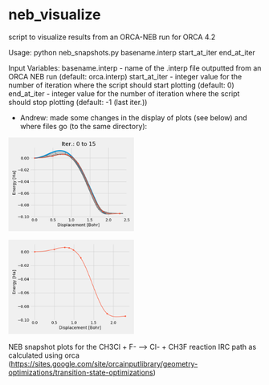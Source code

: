 # neb_visualize
script to visualize results from an ORCA-NEB run for ORCA 4.2

Usage: python neb_snapshots.py basename.interp start_at_iter<int> end_at_iter<int>

Input Variables:
basename.interp - name of the .interp file outputted from an ORCA NEB run (default: orca.interp)
start_at_iter   - integer value for the number of iteration where the script should start plotting (default: 0)
end_at_iter     - integer value for the number of iteration where the script should stop plotting  (default: -1 (last iter.))

- Andrew: made some changes in the display of plots (see below) and where files go (to the same directory):


<img src="neb_opt_methyl-F.png" alt="drawing" width="250"/></a>

<img src="neb_lastiter_methyl-F.png" alt="drawing" width="250"/></a>

NEB snapshot plots for the CH3Cl  + F- --> Cl- + CH3F reaction IRC path as calculated using orca (https://sites.google.com/site/orcainputlibrary/geometry-optimizations/transition-state-optimizations)
